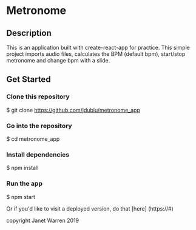 # Metronome

## Description
This is an application built with create-react-app for practice.  This simple project imports audio files, calculates the BPM (default
bpm), start/stop metronome and change bpm with a slide.

## Get Started

### Clone this repository
$ git clone https://github.com/jdublu/metronome_app

### Go into the repository
$ cd metronome_app

### Install dependencies
$ npm install

### Run the app
$ npm start

Or if you'd like to visit a deployed version, do that [here] (https://#)

copyright Janet Warren 2019
